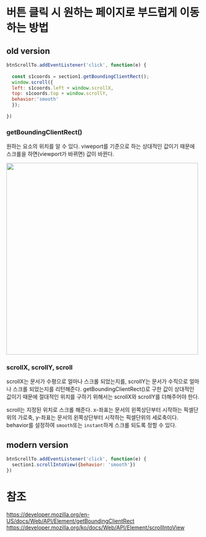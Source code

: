 # 버튼 클릭 시 원하는 페이지로 부드럽게 이동하는 방법

## old version
```jsx
btnScrollTo.addEventListener('click', function(e) {
  
  const s1coords = section1.getBoundingClientRect();
  window.scroll({
  left: s1coords.left + window.scrollX, 
  top: s1coords.top + window.scrollY,
  behavior:'smooth'
  });
  
})
```
### getBoundingClientRect()

원하는 요소의 위치를 알 수 있다. viweport를 기준으로 하는 상대적인 값이기 때문에 스크롤을 하면(viewport가 바뀌면) 값이 바뀐다.


<img src="https://user-images.githubusercontent.com/67692759/137072584-7d1f9dca-17a6-4fbe-82f0-204f946845b4.png" width="500px">


### scrollX, scrollY, scroll

scrollX는 문서가 수평으로 얼마나 스크롤 되었는지를, scrollY는 문서가 수직으로 얼마나 스크롤 되었는지를 리턴해준다.
getBoundingClientRect()로 구한 값이 상대적인 값이기 때문에 절대적인 위치를 구하기 위해서는 scrollX와 scrollY를 더해주어야 한다. 

scroll는 지정된 위치로 스크롤 해준다. x-좌표는 문서의 왼쪽상단부터 시작하는 픽셀단위의 가로축, y-좌표는 문서의 왼쪽상단부터 시작하는 픽셀단위의 세로축이다. behavior를 설정하여 ```smooth```또는 ```instant```하게 스크롤 되도록 정할 수 있다.



## modern version
```jsx
btnScrollTo.addEventListener('click', function(e) {
  section1.scrollIntoView({behavior: 'smooth'})
})
```


# 참조
https://developer.mozilla.org/en-US/docs/Web/API/Element/getBoundingClientRect
https://developer.mozilla.org/ko/docs/Web/API/Element/scrollIntoView

